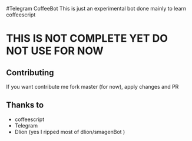 #Telegram CoffeeBot
This is just an experimental bot done mainly to learn coffeescript

# THIS IS NOT COMPLETE YET DO NOT USE FOR NOW

## Contributing
If you want contribute me fork master (for now), apply changes and PR

## Thanks to
- coffeescript
- Telegram
- Dlion (yes I ripped most of dlion/smagenBot )
